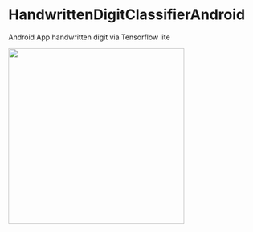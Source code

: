 # HandwrittenDigitClassifierAndroid
Android App handwritten digit via Tensorflow lite

<img src="https://github.com/tonmoym2mx/HandwrittenDigitClassifierAndroid/blob/master/TensoflowLiteModel/gif.gif" width="350" >
